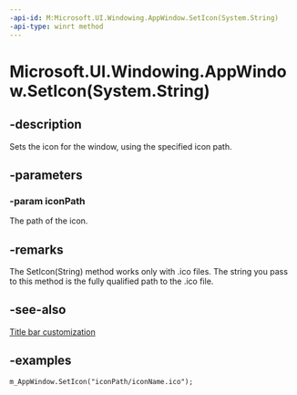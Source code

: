 ```yaml
---
-api-id: M:Microsoft.UI.Windowing.AppWindow.SetIcon(System.String)
-api-type: winrt method
---
```


# Microsoft.UI.Windowing.AppWindow.SetIcon(System.String)

<!--
public void SetIcon (string iconPath);
-->


## -description

Sets the icon for the window, using the specified icon path.

## -parameters

### -param iconPath

The path of the icon.

## -remarks

The SetIcon(String) method works only with .ico files. The string you pass to this method is the fully qualified path to the .ico file.

## -see-also

[Title bar customization](/windows/apps/develop/title-bar?tabs=wasdk#icon-and-system-menu)

## -examples

```
m_AppWindow.SetIcon("iconPath/iconName.ico");
```
